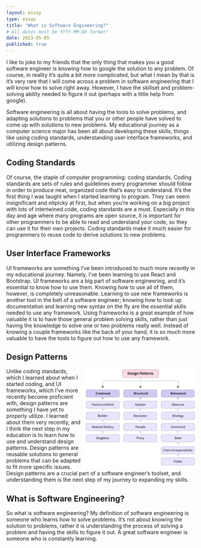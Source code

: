 ```yaml
---
layout: essay
type: essay
title: "What is Software Engineering?"
# All dates must be YYYY-MM-DD format!
date: 2023-05-05
published: true
---
```

I like to joke to my friends that the only thing that makes you a good software engineer is knowing how to google the solution to any problem. Of course, in reality it’s quite a bit more complicated, but what I mean by that is it’s very rare that I will come across a problem in software engineering that I will know how to solve right away. However, I have the skillset and problem-solving ability needed to figure it out (perhaps with a little help from google). 

Software engineering is all about having the tools to solve problems, and adapting solutions to problems that you or other people have solved to come up with solutions to new problems. My educational journey as a computer science major has been all about developing these skills, things like using coding standards, understanding user interface frameworks, and utilizing design patterns.

## Coding Standards

Of course, the staple of computer programming: coding standards. Coding standards are sets of rules and guidelines every programmer should follow in order to produce neat, organized code that’s easy to understand. It’s the first thing I was taught when I started learning to program. They can seem insignificant and nitpicky at first, but when you’re working on a big project with lots of intertwined code, coding standards are a must. Especially in this day and age where many programs are open source, it is important for other programmers to be able to read and understand your code, so they can use it for their own projects. Coding standards make it much easier for programmers to reuse code to derive solutions to new problems.

## User Interface Frameworks

UI frameworks are something I’ve been introduced to much more recently in my educational journey. Namely, I’ve been learning to use React and Bootstrap. UI frameworks are a big part of software engineering, and it’s essential to know how to use them. Knowing how to use all of them, however, is completely unreasonable. Learning to use new frameworks is another tool in the belt of a software engineer; knowing how to look up documentation and learning new syntax on the fly are the essential skills needed to use any framework. Using frameworks is a great example of how valuable it is to have those general problem solving skills, rather than just having the knowledge to solve one or two problems really well. Instead of knowing a couple frameworks like the back of your hand, it is so much more valuable to have the tools to figure out how to use any framework.

## Design Patterns

<img src="/img/design patterns.png" align="right" width="300px" />
Unlike coding standards, which I learned about when I started coding, and UI frameworks, which I’ve more recently become proficient with, design patterns are something I have yet to properly utilize. I learned about them very recently, and I think the next step in my education is to learn how to use and understand design patterns. Design patterns are reusable solutions to general problems that can be adapted to fit more specific issues. Design patterns are a crucial part of a software engineer’s toolset, and understanding them is the next step of my journey to expanding my skills.

## What is Software Engineering?

So what is software engineering? My definition of software engineering is someone who learns how to solve problems. It’s not about knowing the solution to problems, rather it is understanding the process of solving a problem and having the skills to figure it out. A great software engineer is someone who is constantly learning.
